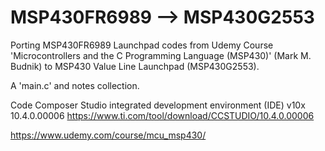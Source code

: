 # MSP430FR6989 --> MSP430G2553  
Porting MSP430FR6989 Launchpad codes from Udemy Course 'Microcontrollers and the C Programming Language (MSP430)' (Mark M. Budnik) to MSP430 Value Line Launchpad (MSP430G2553).

A 'main.c' and notes collection.

Code Composer Studio integrated development environment (IDE) v10x 10.4.0.00006
https://www.ti.com/tool/download/CCSTUDIO/10.4.0.00006

https://www.udemy.com/course/mcu_msp430/
